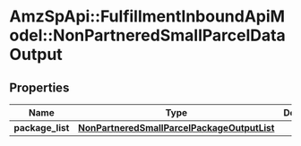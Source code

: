 # AmzSpApi::FulfillmentInboundApiModel::NonPartneredSmallParcelDataOutput

## Properties
Name | Type | Description | Notes
------------ | ------------- | ------------- | -------------
**package_list** | [**NonPartneredSmallParcelPackageOutputList**](NonPartneredSmallParcelPackageOutputList.md) |  | 


